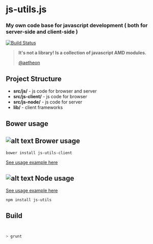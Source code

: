 
# js-utils.js

### My own code base for javascript development ( both for server-side and client-side )
[![Build Status](https://travis-ci.org/aetheon/js-utils.png?branch=master)](https://travis-ci.org/aetheon/js-utils)

> **It's not a library! Is a collection of javascript AMD modules.** 
>
> [@aetheon](http://twitter.com/aetheon)
>

## Project Structure

*   **src/js/** - js code for browser and server 
*   **src/js-client/** - js code for browser 
*   **src/js-node/** - js code for server 
*   **lib/** - client frameworks 


## Bower usage

## ![alt text](https://raw.github.com/aetheon/js-utils/master/img/logos/bower.png "Bower") Brower usage

```
bower install js-utils-client

```

[See usage example here](https://github.com/aetheon/js-utils-browser-example)


## ![alt text](https://raw.github.com/aetheon/js-utils/master/img/logos/nodejs.png "Node.js") Node usage


[See usage example here](https://github.com/aetheon/js-utils-node-example)

```
npm install js-utils

```


## Build


 ``` bash


 > grunt

 ```




